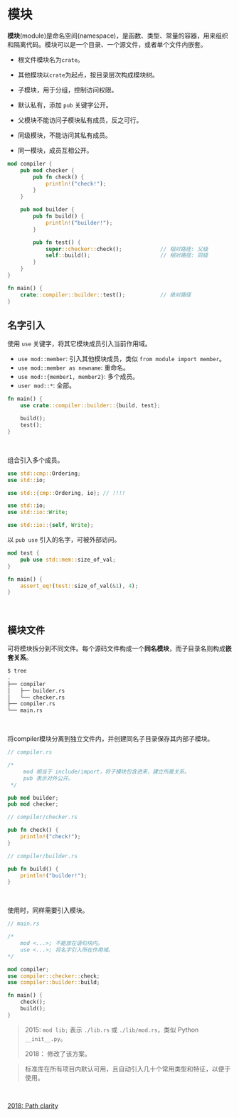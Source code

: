 # 模块

**模块**(module)是命名空间(namespace)，是函数、类型、常量的容器，用来组织和隔离代码。模块可以是一个目录、一个源文件，或者单个文件内嵌套。

* 根文件模块名为`crate`。
* 其他模块以`crate`为起点，按目录层次构成模块树。

* 子模块，用于分组，控制访问权限。
* 默认私有，添加 `pub` 关键字公开。

* 父模块不能访问子模块私有成员，反之可行。
* 同级模块，不能访问其私有成员。
* 同一模块，成员互相公开。

```rust
mod compiler {
    pub mod checker {
        pub fn check() {
            println!("check!");
        }
    }

    pub mod builder {
        pub fn build() {
            println!("builder!");
        }

        pub fn test() {
            super::checker::check();            // 相对路径: 父级
            self::build();                      // 相对路径: 同级
        }
    }
}

fn main() {
    crate::compiler::builder::test();           // 绝对路径
}
```

## 名字引入

使用 `use` 关键字，将其它模块成员引入当前作用域。

* `use mod::member`: 引入其他模块成员，类似 `from module import member`。
* `use mod::member as newname`: 重命名。
* `use mod::{member1, member2}`: 多个成员。
* `user mod::*`: 全部。

```rust
fn main() {
    use crate::compiler::builder::{build, test};

    build();
    test();
}
```

&nbsp;

组合引入多个成员。

```rust
use std::cmp::Ordering;
use std::io;

use std::{cmp::Ordering, io}; // !!!!
```

```rust
use std::io;
use std::io::Write;

use std::io::{self, Write};
```

以 `pub use` 引入的名字，可被外部访问。

```rust
mod test {
    pub use std::mem::size_of_val;
}

fn main() {
    assert_eq!(test::size_of_val(&1), 4);
}
```

&nbsp;

## 模块文件

可将模块拆分到不同文件。每个源码文件构成一个**同名模块**，而子目录名则构成**嵌套关系**。

```bash
$ tree
.
├── compiler
│   ├── builder.rs
│   └── checker.rs
├── compiler.rs
└── main.rs
```

&nbsp;

将compiler模块分离到独立文件内，并创建同名子目录保存其内部子模块。

```rust
// compiler.rs

/*
     mod 相当于 include/import，将子模块包含进来，建立所属关系。
     pub 表示对外公开。
 */

pub mod builder;
pub mod checker;
```

```rust
// compiler/checker.rs

pub fn check() {
    println!("check!");
}
```

```rust
// compiler/builder.rs

pub fn build() {
    println!("builder!");
}
```

&nbsp;

使用时，同样需要引入模块。

```rust
// main.rs

/*
    mod <...>; 不能放在语句块内。
    use <...>; 将名字引入所在作用域。
*/

mod compiler;
use compiler::checker::check;
use compiler::builder::build;

fn main() {
    check();
    build();
}
```

> 2015: `mod lib;` 表示 `./lib.rs` 或 `./lib/mod.rs`，类似 Python `__init__.py`。
> 
> 2018： 修改了该方案。

> 标准库在所有项目内默认可用，且自动引入几十个常用类型和特征，以便于使用。

&nbsp;

[2018: Path clarity](https://doc.rust-lang.org/edition-guide/rust-2018/module-system/path-clarity.html)